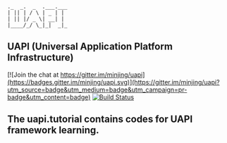  ```
._  _.  _  .___.___
| || | / \ | _ | |
| || |/ _ \| __| |
|____/_/ \_|_|  _|_
```

## UAPI (Universal Application Platform Infrastructure)

[![Join the chat at https://gitter.im/minjing/uapi](https://badges.gitter.im/minjing/uapi.svg)](https://gitter.im/minjing/uapi?utm_source=badge&utm_medium=badge&utm_campaign=pr-badge&utm_content=badge)
[![Build Status](https://travis-ci.org/Inactionware/uapi.cornerstone.svg?branch=master)](https://travis-ci.org/Inactionware/uapi.cornerstone.svg?branch=master)

## The uapi.tutorial contains codes for UAPI framework learning.
